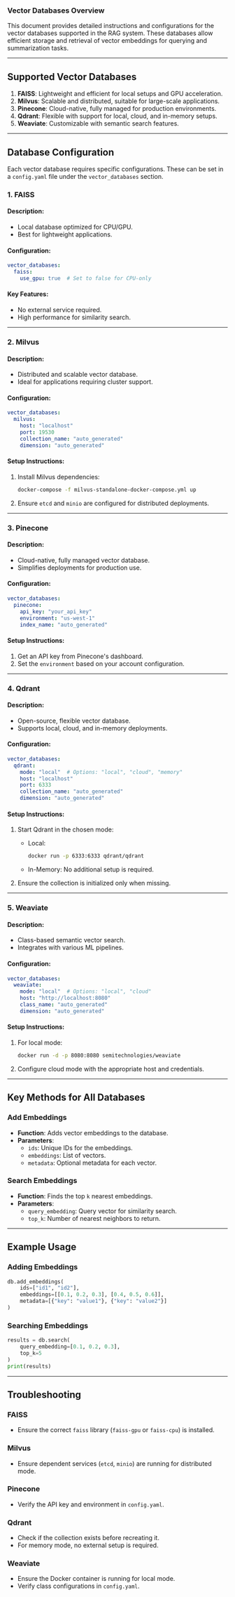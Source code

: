 ### **Vector Databases Overview**

This document provides detailed instructions and configurations for the vector databases supported in the RAG system. These databases allow efficient storage and retrieval of vector embeddings for querying and summarization tasks.

---

## **Supported Vector Databases**

1. **FAISS**: Lightweight and efficient for local setups and GPU acceleration.
2. **Milvus**: Scalable and distributed, suitable for large-scale applications.
3. **Pinecone**: Cloud-native, fully managed for production environments.
4. **Qdrant**: Flexible with support for local, cloud, and in-memory setups.
5. **Weaviate**: Customizable with semantic search features.

---

## **Database Configuration**

Each vector database requires specific configurations. These can be set in a `config.yaml` file under the `vector_databases` section.

### **1. FAISS**
#### Description:
- Local database optimized for CPU/GPU.
- Best for lightweight applications.

#### Configuration:
```yaml
vector_databases:
  faiss:
    use_gpu: true  # Set to false for CPU-only
```

#### Key Features:
- No external service required.
- High performance for similarity search.

---

### **2. Milvus**
#### Description:
- Distributed and scalable vector database.
- Ideal for applications requiring cluster support.

#### Configuration:
```yaml
vector_databases:
  milvus:
    host: "localhost"
    port: 19530
    collection_name: "auto_generated"
    dimension: "auto_generated"
```

#### Setup Instructions:
1. Install Milvus dependencies:
   ```bash
   docker-compose -f milvus-standalone-docker-compose.yml up
   ```
2. Ensure `etcd` and `minio` are configured for distributed deployments.

---

### **3. Pinecone**
#### Description:
- Cloud-native, fully managed vector database.
- Simplifies deployments for production use.

#### Configuration:
```yaml
vector_databases:
  pinecone:
    api_key: "your_api_key"
    environment: "us-west-1"
    index_name: "auto_generated"
```

#### Setup Instructions:
1. Get an API key from Pinecone's dashboard.
2. Set the `environment` based on your account configuration.

---

### **4. Qdrant**
#### Description:
- Open-source, flexible vector database.
- Supports local, cloud, and in-memory deployments.

#### Configuration:
```yaml
vector_databases:
  qdrant:
    mode: "local"  # Options: "local", "cloud", "memory"
    host: "localhost"
    port: 6333
    collection_name: "auto_generated"
    dimension: "auto_generated"
```

#### Setup Instructions:
1. Start Qdrant in the chosen mode:
   - Local:
     ```bash
     docker run -p 6333:6333 qdrant/qdrant
     ```
   - In-Memory:
     No additional setup is required.

2. Ensure the collection is initialized only when missing.

---

### **5. Weaviate**
#### Description:
- Class-based semantic vector search.
- Integrates with various ML pipelines.

#### Configuration:
```yaml
vector_databases:
  weaviate:
    mode: "local"  # Options: "local", "cloud"
    host: "http://localhost:8080"
    class_name: "auto_generated"
    dimension: "auto_generated"
```

#### Setup Instructions:
1. For local mode:
   ```bash
   docker run -d -p 8080:8080 semitechnologies/weaviate
   ```
2. Configure cloud mode with the appropriate host and credentials.

---

## **Key Methods for All Databases**

### **Add Embeddings**
- **Function**: Adds vector embeddings to the database.
- **Parameters**:
  - `ids`: Unique IDs for the embeddings.
  - `embeddings`: List of vectors.
  - `metadata`: Optional metadata for each vector.

### **Search Embeddings**
- **Function**: Finds the top `k` nearest embeddings.
- **Parameters**:
  - `query_embedding`: Query vector for similarity search.
  - `top_k`: Number of nearest neighbors to return.

---

## **Example Usage**

### Adding Embeddings
```python
db.add_embeddings(
    ids=["id1", "id2"],
    embeddings=[[0.1, 0.2, 0.3], [0.4, 0.5, 0.6]],
    metadata=[{"key": "value1"}, {"key": "value2"}]
)
```

### Searching Embeddings
```python
results = db.search(
    query_embedding=[0.1, 0.2, 0.3],
    top_k=5
)
print(results)
```

---

## **Troubleshooting**

### FAISS
- Ensure the correct `faiss` library (`faiss-gpu` or `faiss-cpu`) is installed.

### Milvus
- Ensure dependent services (`etcd`, `minio`) are running for distributed mode.

### Pinecone
- Verify the API key and environment in `config.yaml`.

### Qdrant
- Check if the collection exists before recreating it.
- For memory mode, no external setup is required.

### Weaviate
- Ensure the Docker container is running for local mode.
- Verify class configurations in `config.yaml`.


